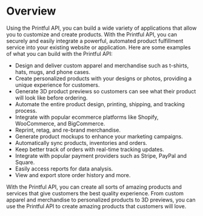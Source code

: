 # Overview

Using the Printful API, you can build a wide variety of applications that allow
you to customize and create products. With the Printful API, you can securely
and easily integrate a powerful, automated product fulfillment service into
your existing website or application. Here are some examples of what you can
build with the Printful API:

- Design and deliver custom apparel and merchandise such as t-shirts, hats,
  mugs, and phone cases.
- Create personalized products with your designs or photos, providing a unique
  experience for customers.
- Generate 3D product previews so customers can see what their product will
  look like before ordering.
- Automate the entire product design, printing, shipping, and tracking process.
- Integrate with popular ecommerce platforms like Shopify, WooCommerce, and
  BigCommerce.
- Reprint, retag, and re-brand merchandise.
- Generate product mockups to enhance your marketing campaigns.
- Automatically sync products, inventories and orders.
- Keep better track of orders with real-time tracking updates.
- Integrate with popular payment providers such as Stripe, PayPal and Square.
- Easily access reports for data analysis.
- View and export store order history and more.

With the Printful API, you can create all sorts of amazing products and
services that give customers the best quality experience. From custom apparel
and merchandise to personalized products to 3D previews, you can use the
Printful API to create amazing products that customers will love.

